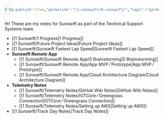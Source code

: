 ```yaml
---
{"dg-publish":true,"permalink":"/1-sunswift/0-sunswift/","tags":["gardenEntry"],"noteIcon":"","created":"2024-07-23T22:19:39.529+10:00","updated":"2024-07-23T22:56:04.375+10:00"}
---
```


Hi! These are my notes for Sunswift as part of the Technical Support Systems team. 


- [[1 Sunswift/1 Progress\|1 Progress]]
- [[1 Sunswift/Future Project Ideas\|Future Project Ideas]]
- [[1 Sunswift/Sunswift Fastest Lap Speed\|Sunswift Fastest Lap Speed]]
- **Sunswift Remote App**
	- [[1 Sunswift/Sunswift Remote App/0 Brainstorming\|0 Brainstorming]]
	- [[1 Sunswift/Sunswift Remote App/App MVP ⁄ Prototype\|App MVP ⁄ Prototype]]
	- [[1 Sunswift/Sunswift Remote App/Cloud Architecture Diagram\|Cloud Architecture Diagram]]
- **Telemetry Notes**
	- [[1 Sunswift/Telemetry Notes/GitHub Wiki Notes\|GitHub Wiki Notes]]
	- [[1 Sunswift/Telemetry Notes/IOTCore ⁄ Greengrass Connection\|IOTCore ⁄ Greengrass Connection]]
	- [[1 Sunswift/Telemetry Notes/Setting up AWS\|Setting up AWS]]
- [[1 Sunswift/Track Day Notes\|Track Day Notes]]


